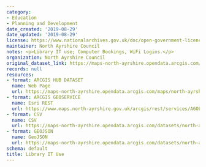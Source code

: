 ```yaml
---
category:
- Education
- Planning and Development
date_created: '2019-08-29'
date_updated: '2019-08-29'
license: https://www.nationalarchives.gov.uk/doc/open-government-licence/version/3/
maintainer: North Ayrshire Council
notes: <p>Library IT use; Computer Bookings, WiFi Logins.</p>
organization: North Ayrshire Council
original_dataset_link: https://maps-north-ayrshire.opendata.arcgis.com/maps/north-ayrshire::library-it-use
records: null
resources:
- format: ARCGIS HUB DATASET
  name: Web Page
  url: https://maps-north-ayrshire.opendata.arcgis.com/maps/north-ayrshire::library-it-use
- format: ARCGIS GEOSERVICE
  name: Esri REST
  url: https://www.maps.north-ayrshire.gov.uk/arcgis/rest/services/AGOL/Open_Data_Portal3/MapServer/31
- format: CSV
  name: CSV
  url: https://maps-north-ayrshire.opendata.arcgis.com/datasets/north-ayrshire::library-it-use.csv?where=1=1&outSR=%7B%22latestWkid%22%3A27700%2C%22wkid%22%3A27700%7D
- format: GEOJSON
  name: GeoJSON
  url: https://maps-north-ayrshire.opendata.arcgis.com/datasets/north-ayrshire::library-it-use.geojson?where=1=1&outSR=%7B%22latestWkid%22%3A27700%2C%22wkid%22%3A27700%7D
schema: default
title: Library IT Use
---
```

